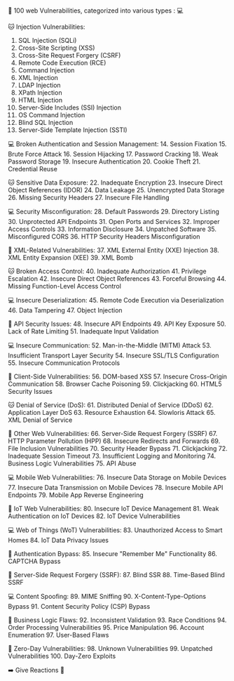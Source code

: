 🔹 100 web Vulnerabilities, categorized into various types : 💻

🐱 Injection Vulnerabilities:
1. SQL Injection (SQLi)
2. Cross-Site Scripting (XSS)
3. Cross-Site Request Forgery (CSRF)
4. Remote Code Execution (RCE)
5. Command Injection
6. XML Injection
7. LDAP Injection
8. XPath Injection
9. HTML Injection
10. Server-Side Includes (SSI) Injection
11. OS Command Injection
12. Blind SQL Injection
13. Server-Side Template Injection (SSTI)

💻 Broken Authentication and Session Management:
14. Session Fixation
15. Brute Force Attack
16. Session Hijacking
17. Password Cracking
18. Weak Password Storage
19. Insecure Authentication
20. Cookie Theft
21. Credential Reuse

🐱 Sensitive Data Exposure:
22. Inadequate Encryption
23. Insecure Direct Object References (IDOR)
24. Data Leakage
25. Unencrypted Data Storage
26. Missing Security Headers
27. Insecure File Handling

💻 Security Misconfiguration:
28. Default Passwords
29. Directory Listing
30. Unprotected API Endpoints
31. Open Ports and Services
32. Improper Access Controls
33. Information Disclosure
34. Unpatched Software
35. Misconfigured CORS
36. HTTP Security Headers Misconfiguration

🔹 XML-Related Vulnerabilities:
37. XML External Entity (XXE) Injection
38. XML Entity Expansion (XEE)
39. XML Bomb

🐱 Broken Access Control:
40. Inadequate Authorization
41. Privilege Escalation
42. Insecure Direct Object References
43. Forceful Browsing
44. Missing Function-Level Access Control

💻 Insecure Deserialization:
45. Remote Code Execution via Deserialization
46. Data Tampering
47. Object Injection

🔹 API Security Issues:
48. Insecure API Endpoints
49. API Key Exposure
50. Lack of Rate Limiting
51. Inadequate Input Validation

💻 Insecure Communication:
52. Man-in-the-Middle (MITM) Attack
53. Insufficient Transport Layer Security
54. Insecure SSL/TLS Configuration
55. Insecure Communication Protocols

🔸 Client-Side Vulnerabilities:
56. DOM-based XSS
57. Insecure Cross-Origin Communication
58. Browser Cache Poisoning
59. Clickjacking
60. HTML5 Security Issues

🐱 Denial of Service (DoS):
61. Distributed Denial of Service (DDoS)
62. Application Layer DoS
63. Resource Exhaustion
64. Slowloris Attack
65. XML Denial of Service

🔹 Other Web Vulnerabilities:
66. Server-Side Request Forgery (SSRF)
67. HTTP Parameter Pollution (HPP)
68. Insecure Redirects and Forwards
69. File Inclusion Vulnerabilities
70. Security Header Bypass
71. Clickjacking
72. Inadequate Session Timeout
73. Insufficient Logging and Monitoring
74. Business Logic Vulnerabilities
75. API Abuse

💻 Mobile Web Vulnerabilities:
76. Insecure Data Storage on Mobile Devices
77. Insecure Data Transmission on Mobile Devices
78. Insecure Mobile API Endpoints
79. Mobile App Reverse Engineering

🔸 IoT Web Vulnerabilities:
80. Insecure IoT Device Management
81. Weak Authentication on IoT Devices
82. IoT Device Vulnerabilities

💻 Web of Things (WoT) Vulnerabilities:
83. Unauthorized Access to Smart Homes
84. IoT Data Privacy Issues

🔹 Authentication Bypass:
85. Insecure "Remember Me" Functionality
86. CAPTCHA Bypass

🔸 Server-Side Request Forgery (SSRF):
87. Blind SSR
88. Time-Based Blind SSRF

💻 Content Spoofing:
89. MIME Sniffing
90. X-Content-Type-Options Bypass
91. Content Security Policy (CSP) Bypass

🔸 Business Logic Flaws:
92. Inconsistent Validation
93. Race Conditions
94. Order Processing Vulnerabilities
95. Price Manipulation
96. Account Enumeration
97. User-Based Flaws

🔹 Zero-Day Vulnerabilities:
98. Unknown Vulnerabilities
99. Unpatched Vulnerabilities
100. Day-Zero Exploits

➡️ Give Reactions 🙌
